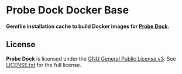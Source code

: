 # Probe Dock Docker Base

**Gemfile installation cache to build Docker images for [Probe Dock](https://github.com/probe-dock/probe-dock).**

## License

**Probe Dock** is licensed under the [GNU General Public License v3](http://www.gnu.org/licenses/gpl.html).
See [LICENSE.txt](LICENSE.txt) for the full license.
